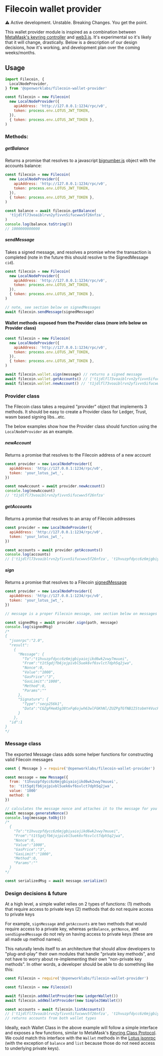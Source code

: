# Filecoin wallet provider

:warning: Active development. Unstable. Breaking Changes. You get the point.

This wallet provider module is inspired as a combination between [MetaMask's keyring controller](https://github.com/MetaMask/KeyringController) and [web3.js](https://github.com/ethereum/web3.js/). It's experimental so it's likely that it will change, drastically. Below is a description of our design decisions, how it's working, and development plan over the coming weeks/months.

## Usage

```js
import Filecoin, {
  LocalNodeProvider,
} from '@openworklabs/filecoin-wallet-provider'

const filecoin = new Filecoin(
  new LocalNodeProvider({
    apiAddress: 'http://127.0.0.1:1234/rpc/v0',
    token: process.env.LOTUS_JWT_TOKEN,
  }),
  { token: process.env.LOTUS_JWT_TOKEN },
)
```

### Methods:

##### getBalance

Returns a promise that resolves to a javascript [bignumber.js](https://github.com/MikeMcl/bignumber.js/) object with the accounts balance:

```js
const filecoin = new Filecoin(
  new LocalNodeProvider({
    apiAddress: 'http://127.0.0.1:1234/rpc/v0',
    token: process.env.LOTUS_JWT_TOKEN,
  }),
  { token: process.env.LOTUS_JWT_TOKEN },
)

const balance = await filecoin.getBalance(
  't1jdlfl73voaiblrvn2yfivvn5ifucwwv5f26nfza',
)
console.log(balance.toString())
// 1000000000000
```

##### sendMessage

Takes a signed message, and resolves a promise whne the transaction is completed (note in the future this should resolve to the SignedMessage `cid`).

```js
const filecoin = new Filecoin(
  new LocalNodeProvider({
    apiAddress: 'http://127.0.0.1:1234/rpc/v0',
    token: process.env.LOTUS_JWT_TOKEN,
  }),
  { token: process.env.LOTUS_JWT_TOKEN },
)

// note, see section below on signedMessages
await filecoin.sendMessage(signedMessage)
```

#### Wallet methods exposed from the Provider class (more info below on Provider class)

```js
const filecoin = new Filecoin(
  new LocalNodeProvider({
    apiAddress: 'http://127.0.0.1:1234/rpc/v0',
    token: process.env.LOTUS_JWT_TOKEN,
  }),
  { token: process.env.LOTUS_JWT_TOKEN },
)

await filecoin.wallet.sign(message) // returns a signed message
await filecoin.wallet.getAccounts() // ['t1jdlfl73voaiblrvn2yfivvn5ifucwwv5f26nfza', 't1hvuzpfdycc6z6mjgbiyaiojikd6wk2vwy7muuei']
await filecoin.wallet.newAccount() // 't1jdlfl73voaiblrvn2yfivvn5ifucwwv5f26nfza'
```

### Provider class

The Filecoin class takes a required "provider" object that implements 3 methods. It should be easy to create a Provider class for Ledger, Trust, wasm based signing libs...etc.

The below examples show how the Provider class should function using the `LocalNodeProvider` as an example.

##### newAccount

Returns a promise that resolves to the Filecoin address of a new account

```js
const provider = new LocalNodeProvider({
  apiAddress: 'http://127.0.0.1:1234/rpc/v0',
  token: 'your_lotus_jwt_',
})

const newAccount = await provider.newAccount()
console.log(newAccount)
// 't1jdlfl73voaiblrvn2yfivvn5ifucwwv5f26nfza'
```

##### getAccounts

Returns a promise that resolves to an array of Filecoin addresses

```js
const provider = new LocalNodeProvider({
  apiAddress: 'http://127.0.0.1:1234/rpc/v0',
  token: 'your_lotus_jwt_',
})

const accounts = await provider.getAccounts()
console.log(accounts)
// ['t1jdlfl73voaiblrvn2yfivvn5ifucwwv5f26nfza', 't1hvuzpfdycc6z6mjgbiyaiojikd6wk2vwy7muuei']
```

##### sign

Returns a promise that resolves to a Filecoin [signedMessage]()

```js
const provider = new LocalNodeProvider({
  apiAddress: 'http://127.0.0.1:1234/rpc/v0',
  token: 'your_lotus_jwt_',
})

// message is a proper Filecoin message, see section below on messages for more details

const signedMsg = await provider.sign(path, message)
console.log(signedMsg)
/*
{
  "jsonrpc":"2.0",
  "result":
    {
      "Message": {
        "To":"t1hvuzpfdycc6z6mjgbiyaiojikd6wk2vwy7muuei",
        "From":"t1t5gdjfb6jojpivbl5uek6vf6svlct7dph5q2jwa",
        "Nonce":0,
        "Value":"1000",
        "GasPrice":"3",
        "GasLimit":"1000",
        "Method":0,
        "Params":""
      },
      "Signature": {
        "Type":"secp256k1",
        "Data":"CGZgFHeA5g38txFq6ojwh63wlFGKhNl/ZUZPgTGfNB1IStobmY4VucPa/KteaxJjhFlfm/DBCjTqzhzFK+tKuwE="
      }
    },
  "id":1
}
*/
```

### Message class

The exported Message class adds some helper functions for constructing valid Filecoin messages

```js
const { Message } = require('@openworklabs/filecoin-wallet-provider')

const message = new Message({
  from: 't1hvuzpfdycc6z6mjgbiyaiojikd6wk2vwy7muuei',
  to: 't1t5gdjfb6jojpivbl5uek6vf6svlct7dph5q2jwa',
  value: '1000'
  method: 0
})

// calculates the message nonce and attaches it to the message for you
await message.generateNonce()
console.log(message.toObj())
/*
  {
    "To":"t1hvuzpfdycc6z6mjgbiyaiojikd6wk2vwy7muuei",
    "From":"t1t5gdjfb6jojpivbl5uek6vf6svlct7dph5q2jwa",
    "Nonce":0,
    "Value":"1000",
    "GasPrice":"3",
    "GasLimit":"1000",
    "Method":0,
    "Params":""
  }
*/

const serializedMsg = await message.serialize()
```

### Design decisions & future

At a high level, a simple wallet relies on 2 types of functions:
(1) methods that require access to private keys
(2) methods that do not require access to private keys

For example, `signMessage` and `getAccounts` are two methods that would require access to a private key, whereas `getBalance`, `getNonce`, and `sendSignedMessage` do not rely on having access to private keys (these are all made up method names).

This naturally lends itself to an architecture that should allow developers to "plug-and-play" their own modules that handle "private key methods", and not have to worry about re-implementing their own "non-private key methods". In other words, a developer should be able to do something like this:

```js
const Filecoin = require('@openworklabs/filecoin-wallet-provider')

const filecoin = new Filecoin()

await filecoin.addWalletProvider(new LedgerWallet())
await filecoin.addWalletProvider(new SimpleJSWallet())

const accounts = await filecoin.listAccounts()
// ['t1jdlfl73voaiblrvn2yfivvn5ifucwwv5f26nfza', 't1hvuzpfdycc6z6mjgbiyaiojikd6wk2vwy7muuei']
// returns accounts from both wallet types
```

Ideally, each Wallet Class in the above example will follow a simple interface and exposes a few functions, similar to MetaMask's [Keyring Class Protocol](t1hvuzpfdycc6z6mjgbiyaiojikd6wk2vwy7muuei). We could match this interface with the `Wallet` methods in the [Lotus jsonrpc](https://github.com/filecoin-project/lotus/blob/master/api/api_full.go) (with the exception of `balance` and `list` because those do not need access to underlying private keys).
